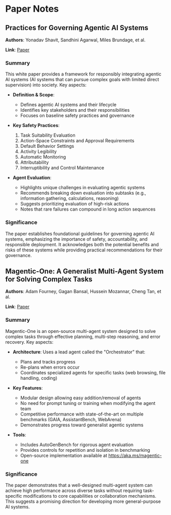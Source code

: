 # Paper Notes

## Practices for Governing Agentic AI Systems

**Authors**: Yonadav Shavit, Sandhini Agarwal, Miles Brundage, et al.

**Link**: [Paper](papers/practices-for-governing-agentic-ai-systems.pdf)

### Summary

This white paper provides a framework for responsibly integrating agentic AI systems (AI systems that can pursue complex goals with limited direct supervision) into society. Key aspects:

- **Definition & Scope**:
  - Defines agentic AI systems and their lifecycle
  - Identifies key stakeholders and their responsibilities
  - Focuses on baseline safety practices and governance

- **Key Safety Practices**:
  1. Task Suitability Evaluation
  2. Action-Space Constraints and Approval Requirements
  3. Default Behavior Settings
  4. Activity Legibility
  5. Automatic Monitoring
  6. Attributability
  7. Interruptibility and Control Maintenance

- **Agent Evaluation**:
  - Highlights unique challenges in evaluating agentic systems
  - Recommends breaking down evaluation into subtasks (e.g., information gathering, calculations, reasoning)
  - Suggests prioritizing evaluation of high-risk actions
  - Notes that rare failures can compound in long action sequences

### Significance

The paper establishes foundational guidelines for governing agentic AI systems, emphasizing the importance of safety, accountability, and responsible deployment. It acknowledges both the potential benefits and risks of these systems while providing practical recommendations for their governance.

## Magentic-One: A Generalist Multi-Agent System for Solving Complex Tasks

**Authors**: Adam Fourney, Gagan Bansal, Hussein Mozannar, Cheng Tan, et al.

**Link**: [Paper](papers/magentic-one-a-generalist-multi-agent-system-for-solving-complex-tasks.html)

### Summary

Magentic-One is an open-source multi-agent system designed to solve complex tasks through effective planning, multi-step reasoning, and error recovery. Key aspects:

- **Architecture**: Uses a lead agent called the "Orchestrator" that:
  - Plans and tracks progress
  - Re-plans when errors occur
  - Coordinates specialized agents for specific tasks (web browsing, file handling, coding)

- **Key Features**:
  - Modular design allowing easy addition/removal of agents
  - No need for prompt tuning or training when modifying the agent team
  - Competitive performance with state-of-the-art on multiple benchmarks (GAIA, AssistantBench, WebArena)
  - Demonstrates progress toward generalist agentic systems

- **Tools**:
  - Includes AutoGenBench for rigorous agent evaluation
  - Provides controls for repetition and isolation in benchmarking
  - Open-source implementation available at https://aka.ms/magentic-one

### Significance

The paper demonstrates that a well-designed multi-agent system can achieve high performance across diverse tasks without requiring task-specific modifications to core capabilities or collaboration mechanisms. This suggests a promising direction for developing more general-purpose AI systems.
